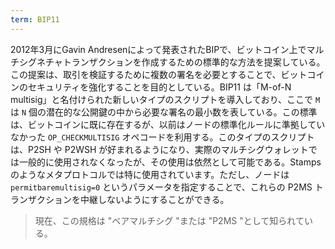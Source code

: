 ```yaml
---
term: BIP11
---
```

2012年3月にGavin Andresenによって発表されたBIPで、ビットコイン上でマルチシグネチャトランザクションを作成するための標準的な方法を提案している。この提案は、取引を検証するために複数の署名を必要とすることで、ビットコインのセキュリティを強化することを目的としている。BIP11 は「M-of-N multisig」と名付けられた新しいタイプのスクリプトを導入しており、ここで `M` は `N` 個の潜在的な公開鍵の中から必要な署名の最小数を表している。この標準は、ビットコインに既に存在するが、以前はノードの標準化ルールに準拠していなかった `OP_CHECKMULTISIG` オペコードを利用する。このタイプのスクリプトは、P2SH や P2WSH が好まれるようになり、実際のマルチシグウォレットでは一般的に使用されなくなったが、その使用は依然として可能である。Stampsのようなメタプロトコルでは特に使用されています。ただし、ノードは `permitbaremultisig=0` というパラメータを指定することで、これらの P2MS トランザクションを中継しないようにすることができる。

> 現在、この規格は "ベアマルチシグ "または "P2MS "として知られている。